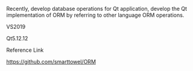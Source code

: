 Recently, develop database operations for Qt application,  develop the  Qt implementation of ORM by referring to other language ORM operations.

VS2019

Qt5.12.12

Reference Link

https://github.com/smarttowel/ORM